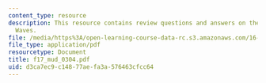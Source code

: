 ```yaml
---
content_type: resource
description: This resource contains review questions and answers on the topic of Oblique
  Waves.
file: /media/https%3A/open-learning-course-data-rc.s3.amazonaws.com/16-01-unified-engineering-i-ii-iii-iv-fall-2005-spring-2006/d3ca7ec9c14877aefa3a576463cfcc64_f17_mud_0304.pdf
file_type: application/pdf
resourcetype: Document
title: f17_mud_0304.pdf
uid: d3ca7ec9-c148-77ae-fa3a-576463cfcc64
---
```

